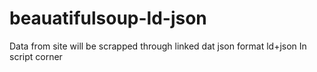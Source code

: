 # beauatifulsoup-ld-json
Data from site will be scrapped through linked dat json format 
ld+json 
In script corner
